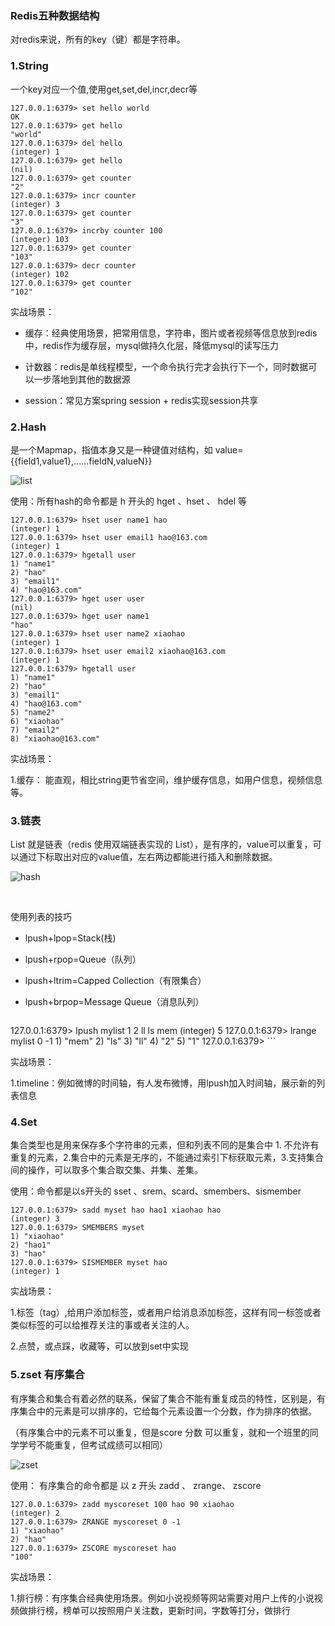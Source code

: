 ###                                Redis五种数据结构

对redis来说，所有的key（键）都是字符串。

###  1.String

一个key对应一个值,使用get,set,del,incr,decr等

```
127.0.0.1:6379> set hello world
OK
127.0.0.1:6379> get hello
"world"
127.0.0.1:6379> del hello
(integer) 1
127.0.0.1:6379> get hello
(nil)
127.0.0.1:6379> get counter
"2"
127.0.0.1:6379> incr counter
(integer) 3
127.0.0.1:6379> get counter
"3"
127.0.0.1:6379> incrby counter 100
(integer) 103
127.0.0.1:6379> get counter
"103"
127.0.0.1:6379> decr counter
(integer) 102
127.0.0.1:6379> get counter
"102"
```



实战场景：

- 缓存：经典使用场景，把常用信息，字符串，图片或者视频等信息放到redis中，redis作为缓存层，mysql做持久化层，降低mysql的读写压力

- 计数器：redis是单线程模型，一个命令执行完才会执行下一个，同时数据可以一步落地到其他的数据源

- session：常见方案spring session + redis实现session共享

  

### 2.Hash

  是一个Mapmap，指值本身又是一种键值对结构，如 value={{field1,value1},......fieldN,valueN}}

  

  ![list](E:\cxd\test\lnmp-tips\redis\img\hash.png)

  

  使用：所有hash的命令都是 h  开头的   hget 、hset 、 hdel 等

  ```
  127.0.0.1:6379> hset user name1 hao
  (integer) 1
  127.0.0.1:6379> hset user email1 hao@163.com
  (integer) 1
  127.0.0.1:6379> hgetall user
  1) "name1"
  2) "hao"
  3) "email1"
  4) "hao@163.com"
  127.0.0.1:6379> hget user user
  (nil)
  127.0.0.1:6379> hget user name1
  "hao"
  127.0.0.1:6379> hset user name2 xiaohao
  (integer) 1
  127.0.0.1:6379> hset user email2 xiaohao@163.com
  (integer) 1
  127.0.0.1:6379> hgetall user
  1) "name1"
  2) "hao"
  3) "email1"
  4) "hao@163.com"
  5) "name2"
  6) "xiaohao"
  7) "email2"
  8) "xiaohao@163.com"
  ```

  

  实战场景：

  1.缓存： 能直观，相比string更节省空间，维护缓存信息，如用户信息，视频信息等。

  

### 3.链表

  List 就是链表（redis 使用双端链表实现的 List），是有序的，value可以重复，可以通过下标取出对应的value值，左右两边都能进行插入和删除数据。

  ![hash](E:\cxd\test\lnmp-tips\redis\img\list.png)

​    

  使用列表的技巧

  - lpush+lpop=Stack(栈)

  - lpush+rpop=Queue（队列）

  - lpush+ltrim=Capped Collection（有限集合）

  - lpush+brpop=Message Queue（消息队列）

    ```
127.0.0.1:6379> lpush mylist 1 2 ll ls mem
    (integer) 5
    127.0.0.1:6379> lrange mylist 0 -1
    1) "mem"
    2) "ls"
    3) "ll"
    4) "2"
    5) "1"
    127.0.0.1:6379>
    ```
    
    


实战场景：

1.timeline：例如微博的时间轴，有人发布微博，用lpush加入时间轴，展示新的列表信息



### 4.Set

集合类型也是用来保存多个字符串的元素，但和列表不同的是集合中 1. 不允许有重复的元素，2.集合中的元素是无序的，不能通过索引下标获取元素，3.支持集合间的操作，可以取多个集合取交集、并集、差集。

使用：命令都是以s开头的 sset 、srem、scard、smembers、sismember

```
127.0.0.1:6379> sadd myset hao hao1 xiaohao hao
(integer) 3
127.0.0.1:6379> SMEMBERS myset
1) "xiaohao"
2) "hao1"
3) "hao"
127.0.0.1:6379> SISMEMBER myset hao
(integer) 1
```

实战场景：

1.标签（tag）,给用户添加标签，或者用户给消息添加标签，这样有同一标签或者类似标签的可以给推荐关注的事或者关注的人。

2.点赞，或点踩，收藏等，可以放到set中实现



### 5.zset 有序集合

有序集合和集合有着必然的联系，保留了集合不能有重复成员的特性，区别是，有序集合中的元素是可以排序的，它给每个元素设置一个分数，作为排序的依据。

（有序集合中的元素不可以重复，但是score 分数 可以重复，就和一个班里的同学学号不能重复，但考试成绩可以相同）

![zset](E:\cxd\test\lnmp-tips\redis\img\zset.png)

使用： 有序集合的命令都是 以 z 开头  zadd 、 zrange、 zscore

```
127.0.0.1:6379> zadd myscoreset 100 hao 90 xiaohao
(integer) 2
127.0.0.1:6379> ZRANGE myscoreset 0 -1
1) "xiaohao"
2) "hao"
127.0.0.1:6379> ZSCORE myscoreset hao
"100"
```

实战场景：

1.排行榜：有序集合经典使用场景。例如小说视频等网站需要对用户上传的小说视频做排行榜，榜单可以按照用户关注数，更新时间，字数等打分，做排行